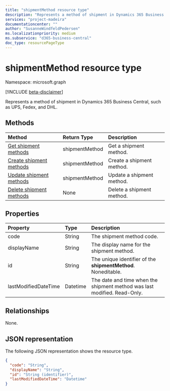 ```yaml
---
title: "shipmentMethod resource type"
description: "Represents a method of shipment in Dynamics 365 Business Central, such as UPS, Fedex, and DHL."
services: "project-madeira"
documentationcenter: ""
author: "SusanneWindfeldPedersen"
ms.localizationpriority: medium
ms.subservice: "d365-business-central"
doc_type: resourcePageType
---
```


# shipmentMethod resource type

Namespace: microsoft.graph

[!INCLUDE [beta-disclaimer](../../includes/beta-disclaimer.md)]

Represents a method of shipment in Dynamics 365 Business Central, such as UPS, Fedex, and DHL.

## Methods

| Method       | Return Type  |Description|
|:---------------|:--------|:----------|
|[Get shipment methods](../api/dynamics-shipmentmethods-get.md)|shipmentMethod|Get a shipment method.|
|[Create shipment methods](../api/dynamics-create-shipmentmethods.md)|shipmentMethod|Create a shipment method.|
|[Update shipment methods](../api/dynamics-shipmentmethods-update.md)|shipmentMethod|Update a shipment method.|
|[Delete shipment methods](../api/dynamics-shipmentmethods-delete.md)|None|Delete a shipment method.|

## Properties
| Property	   | Type	|Description|
|:---------------|:--------|:----------|
|code|String|The shipment method code.|
|displayName|String|The display name for the shipment method.|
|id|String|The unique identifier of the **shipmentMethod**. Noneditable.|
|lastModifiedDateTime|Datetime|The date and time when the shipment method was last modified. Read-Only.|


## Relationships
None.

## JSON representation

The following JSON representation shows the resource type.

```json
{
  "code": "String",
  "displayName": "String",
  "id": "String (identifier)",
  "lastModifiedDateTime": "Datetime"
}
```
